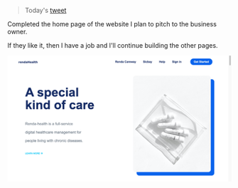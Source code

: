 > Today's [tweet](https://twitter.com/umuks_/status/1391126353215463429?s=20)

Completed the home page of the website I plan to pitch to the business owner.

If they like it, then I have a job and I'll continue building the other pages. 

![./01.png](./01.png)